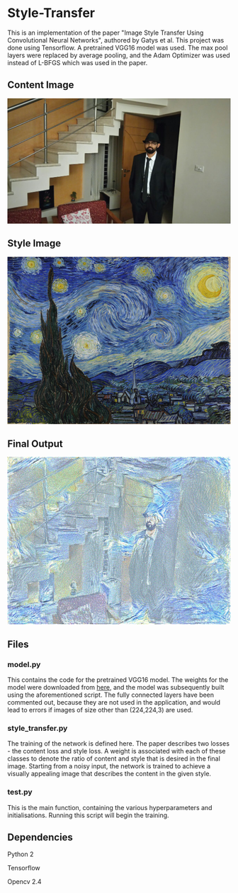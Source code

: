 # Style-Transfer
This is an implementation of the paper "Image Style Transfer Using Convolutional Neural Networks", authored by Gatys et al. This project was done using Tensorflow. A pretrained VGG16 model was used. The max pool layers were replaced by average pooling, and the Adam Optimizer was used instead of L-BFGS which was used in the paper.

## Content Image
![Content image](https://github.com/abhishekvasu94/Style-Transfer/blob/master/images/profile_pic.jpg)

## Style Image
![Style image](https://github.com/abhishekvasu94/Style-Transfer/blob/master/images/starry-night.jpg)

## Final Output
![Final output](https://github.com/abhishekvasu94/Style-Transfer/blob/master/images/final_img.jpg)


## Files

### model.py
This contains the code for the pretrained VGG16 model. The weights for the model were downloaded from [here](https://mega.nz/#!YU1FWJrA!O1ywiCS2IiOlUCtCpI6HTJOMrneN-Qdv3ywQP5poecM), and the model was subsequently built using the aforementioned script. The fully connected layers have been commented out, because they are not used in the application, and would lead to errors if images of size other than (224,224,3) are used.

### style_transfer.py
The training of the network is defined here. The paper describes two losses - the content loss and style loss. A weight is associated with each of these classes to denote the ratio of content and style that is desired in the final image. Starting from a noisy input, the network is trained to achieve a visually appealing image that describes the content in the given style.

### test.py
This is the main function, containing the various hyperparameters and initialisations. Running this script will begin the training.


## Dependencies

Python 2

Tensorflow

Opencv 2.4
